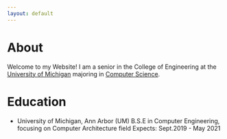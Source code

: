 ```yaml
---
layout: default
---
```


# About

Welcome to my Website! I am a senior in the College of Engineering at the [University of Michigan](https://umich.edu/) majoring in [Computer Science](https://cse.engin.umich.edu/). 

# Education

 - University of Michigan, Ann Arbor (UM)
   B.S.E in Computer Engineering, focusing on Computer Architecture field
   Expects: Sept.2019 - May 2021
